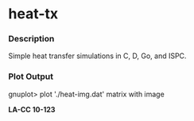 heat-tx
=======

### Description

Simple heat transfer simulations in C, D, Go, and ISPC.

### Plot Output
gnuplot> plot './heat-img.dat' matrix with image

**LA-CC 10-123**

